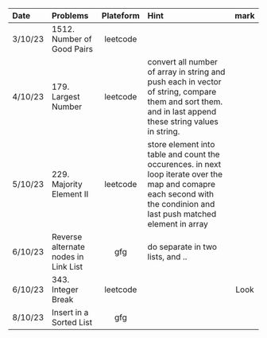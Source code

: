 | Date      | Problems | Plateform | Hint |mark|
| :---        |    :----   |  :----:   |          :--- |:----:|
|3/10/23 | 1512. Number of Good Pairs | leetcode ||
| 4/10/23  | 179. Largest Number |    leetcode |convert all number of array in string and push each in vector of string, compare them and sort them. and in last append these string values in string.  |
|5/10/23|229. Majority Element II |leetcode |store element into table and count the occurences. in next loop iterate over the map and comapre each second with the condinion and last push matched element in array|
|6/10/23|Reverse alternate nodes in Link List|gfg|do separate in two lists, and .. |
|6/10/23|343. Integer Break|leetcode||Look|
|8/10/23|Insert in a Sorted List|gfg|||
